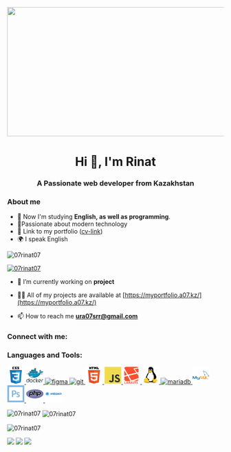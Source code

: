<div align="center">
  <img src="https://media.giphy.com/media/dWesBcTLavkZuG35MI/giphy.gif" width="600" height="300"/>
</div>



<h1 align="center">Hi 👋, I'm Rinat</h1>
<h3 align="center">A Passionate web developer from Kazakhstan</h3>

### About me
- 🌱 Now I'm studying **English, as well as programming**. 
- 📝Passionate about modern technology
- 📄 Link to my portfolio ([cv-link](https://myportfolio.a07.kz/))
- 🌍 I speak English



<p align="left"> <img src="https://komarev.com/ghpvc/?username=07rinat07&label=Profile%20views&color=0e75b6&style=flat" alt="07rinat07" /> </p>

<p align="left"> <a href="https://github.com/ryo-ma/github-profile-trophy"><img src="https://github-profile-trophy.vercel.app/?username=07rinat07" alt="07rinat07" /></a> </p>

- 🔭 I’m currently working on **project**

- 👨‍💻 All of my projects are available at [https://myportfolio.a07.kz/](https://myportfolio.a07.kz/)

- 📫 How to reach me **ura07srr@gmail.com**

<h3 align="left">Connect with me:</h3>
<p align="left">
</p>

<h3 align="left">Languages and Tools:</h3>
<p align="left"> <a href="https://www.w3schools.com/css/" target="_blank" rel="noreferrer"> <img src="https://raw.githubusercontent.com/devicons/devicon/master/icons/css3/css3-original-wordmark.svg" alt="css3" width="40" height="40"/> </a> <a href="https://www.docker.com/" target="_blank" rel="noreferrer"> <img src="https://raw.githubusercontent.com/devicons/devicon/master/icons/docker/docker-original-wordmark.svg" alt="docker" width="40" height="40"/> </a> <a href="https://www.figma.com/" target="_blank" rel="noreferrer"> <img src="https://www.vectorlogo.zone/logos/figma/figma-icon.svg" alt="figma" width="40" height="40"/> </a> <a href="https://git-scm.com/" target="_blank" rel="noreferrer"> <img src="https://www.vectorlogo.zone/logos/git-scm/git-scm-icon.svg" alt="git" width="40" height="40"/> </a> <a href="https://www.w3.org/html/" target="_blank" rel="noreferrer"> <img src="https://raw.githubusercontent.com/devicons/devicon/master/icons/html5/html5-original-wordmark.svg" alt="html5" width="40" height="40"/> </a> <a href="https://developer.mozilla.org/en-US/docs/Web/JavaScript" target="_blank" rel="noreferrer"> <img src="https://raw.githubusercontent.com/devicons/devicon/master/icons/javascript/javascript-original.svg" alt="javascript" width="40" height="40"/> </a> <a href="https://laravel.com/" target="_blank" rel="noreferrer"> <img src="https://raw.githubusercontent.com/devicons/devicon/master/icons/laravel/laravel-plain-wordmark.svg" alt="laravel" width="40" height="40"/> </a> <a href="https://www.linux.org/" target="_blank" rel="noreferrer"> <img src="https://raw.githubusercontent.com/devicons/devicon/master/icons/linux/linux-original.svg" alt="linux" width="40" height="40"/> </a> <a href="https://mariadb.org/" target="_blank" rel="noreferrer"> <img src="https://www.vectorlogo.zone/logos/mariadb/mariadb-icon.svg" alt="mariadb" width="40" height="40"/> </a>  <a href="https://www.mysql.com/" target="_blank" rel="noreferrer"> <img src="https://raw.githubusercontent.com/devicons/devicon/master/icons/mysql/mysql-original-wordmark.svg" alt="mysql" width="40" height="40"/> </a> <a href="https://www.photoshop.com/en" target="_blank" rel="noreferrer"> <img src="https://raw.githubusercontent.com/devicons/devicon/master/icons/photoshop/photoshop-line.svg" alt="photoshop" width="40" height="40"/> </a> <a href="https://www.php.net" target="_blank" rel="noreferrer"> <img src="https://raw.githubusercontent.com/devicons/devicon/master/icons/php/php-original.svg" alt="php" width="40" height="40"/> </a> <a href="https://webpack.js.org" target="_blank" rel="noreferrer"> <img src="https://raw.githubusercontent.com/devicons/devicon/d00d0969292a6569d45b06d3f350f463a0107b0d/icons/webpack/webpack-original-wordmark.svg" alt="webpack" width="40" height="40"/> </a> </p>

<p><img align="left" src="https://github-readme-stats.vercel.app/api/top-langs?username=07rinat07&show_icons=true&locale=en&layout=compact" alt="07rinat07" /></p>

<p>&nbsp;<img align="center" src="https://github-readme-stats.vercel.app/api?username=07rinat07&show_icons=true&locale=en" alt="07rinat07" /></p>

<p><img align="center" src="https://github-readme-streak-stats.herokuapp.com/?user=07rinat07&" alt="07rinat07" /></p>


![](http://github-profile-summary-cards.vercel.app/api/cards/stats?username=07Rinat07&theme=default) ![](http://github-profile-summary-cards.vercel.app/api/cards/most-commit-language?username=07Rinat07&theme=default) ![](http://github-profile-summary-cards.vercel.app/api/cards/profile-details?username=07Rinat07&theme=default)




